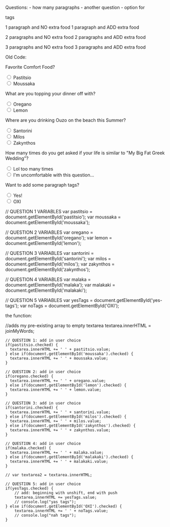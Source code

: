 Questions:
    - how many paragraphs
    - another question
    - option for <p> tags

1 paragraph and NO extra food
1 paragraph and ADD extra food

2 paragraphs and NO extra food
2 paragraphs and ADD extra food

3 paragraphs and NO extra food
3 paragraphs and ADD extra food





Old Code:

<div id="question1">
    <p>Favorite Comfort Food?</p>
    <input type="radio" id="pastitsio" name="question1" value="pastitsio">
    <label for="pastitsio">Pastitsio</label>
    <br>
    <input type="radio" id="moussaka" name="question1" value="moussaka">
    <label for="moussaka">Moussaka</label>
</div>

<div id="question2">
    <p>What are you topping your dinner off with?</p>
    <input type="radio" id="oregano" name="question2" value="oregano">
    <label for="oregano">Oregano</label>
    <br>
    <input type="radio" id="lemon" name="question2" value="lemon">
    <label for="lemon">Lemon</label>
</div>

<div id="question3">
    <p>Where are you drinking Ouzo on the beach this Summer?</p>
    <input type="radio" id="santorini" name="question3" value="santorini">
    <label for="santorini">Santorini</label>
    <br>
    <input type="radio" id="milos" name="question3" value="milos">
    <label for="milos">Milos</label>
    <br>
    <input type="radio" id="zakynthos" name="question3" value="zakynthos">
    <label for="zakynthos">Zakynthos</label>
</div>

<div id="question4">
    <p>How many times do you get asked if your life is similar to "My Big Fat Greek Wedding"?</p>
    <input type="radio" id="malaka" name="question4" value="malaka">
    <label for="malaka">Lol too many times</label>
    <br>
    <input type="radio" id="malakaki" name="question4" value="malakaki">
    <label for="malakaki">I'm uncomfortable with this question...</label>
</div>

<div id="question5">
    <p>Want to add some paragraph tags?</p>
    <input type="radio" id="yes-tags" name="question5" value="</p>">
    <label for="yes-tags">Yes!</label>
    <br>
    <input type="radio" id="OXI" name="question5" value="OXI">
    <label for="OXI">OXI</label>
</div>


// QUESTION 1 VARIABLES
var pastitsio = document.getElementById('pastitsio');
var moussaka = document.getElementById('moussaka');

// QUESTION 2 VARIABLES
var oregano = document.getElementById('oregano');
var lemon = document.getElementById('lemon');

// QUESTION 3 VARIABLES
var santorini = document.getElementById('santorini');
var milos = document.getElementById('milos');
var zakynthos = document.getElementById('zakynthos');

// QUESTION 4 VARIABLES
var malaka = document.getElementById('malaka');
var malakaki = document.getElementById('malakaki');

// QUESTION 5 VARIABLES
var yesTags = document.getElementById('yes-tags');
var noTags = document.getElementById('OXI');




the function:

 //adds my pre-existing array to empty textarea
    textarea.innerHTML = joinMyWords;
    
    // QUESTION 1: add in user choice
    if(pastitsio.checked) {
      textarea.innerHTML += ' ' + pastitsio.value;
    } else if(document.getElementById('moussaka').checked) {
      textarea.innerHTML += ' ' + moussaka.value;
    }
    
    // QUESTION 2: add in user choice
    if(oregano.checked) {
      textarea.innerHTML += ' ' + oregano.value;
    } else if(document.getElementById('lemon').checked) {
      textarea.innerHTML += ' ' + lemon.value;
    }
    
    // QUESTION 3: add in user choice
    if(santorini.checked) {
      textarea.innerHTML += ' ' + santorini.value;
    } else if(document.getElementById('milos').checked) {
      textarea.innerHTML += ' ' + milos.value;
    } else if(document.getElementById('zakynthos').checked) {
      textarea.innerHTML += ' ' + zakynthos.value;
    }
    
    // QUESTION 4: add in user choice
    if(malaka.checked) {
      textarea.innerHTML += ' ' + malaka.value;
    } else if(document.getElementById('malakaki').checked) {
      textarea.innerHTML += ' ' + malakaki.value;
    }
    
    // var textarea2 = textarea.innerHTML;
    
    // QUESTION 5: add in user choice
    if(yesTags.checked) {
        // add: beginning with unshift, end with push
        textarea.innerHTML += yesTags.value;
        // console.log("yas tags");
    } else if(document.getElementById('OXI').checked) {
        textarea.innerHTML += ' ' + noTags.value;
        // console.log("nah tags");
    }
























